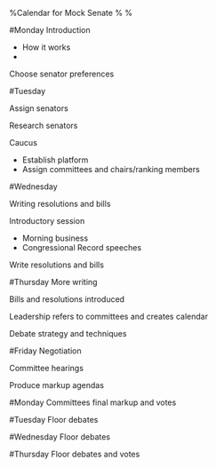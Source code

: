 %Calendar for Mock Senate
%
%

#Monday
Introduction
- How it works
- 
	
	
Choose senator preferences

#Tuesday

Assign senators

Research senators

Caucus
- Establish platform
- Assign committees and chairs/ranking members

#Wednesday

Writing resolutions and bills

Introductory session
- Morning business
- Congressional Record speeches

Write resolutions and bills

#Thursday
More writing

Bills and resolutions introduced

Leadership refers to committees and creates calendar

Debate strategy and techniques

#Friday
Negotiation

Committee hearings

Produce markup agendas

#Monday
Committees final markup and votes

#Tuesday
Floor debates

#Wednesday
Floor debates

#Thursday
Floor debates and votes
